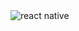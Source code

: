 <img src="https://user-images.githubusercontent.com/46389924/70377663-c1f97400-18cb-11ea-9153-80d53476e53e.gif" alt="react native" />

